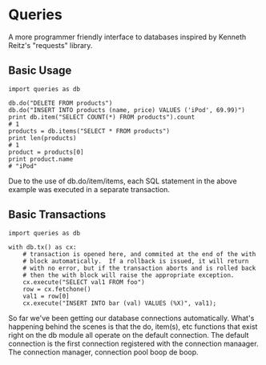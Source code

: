 Queries
=======

A more programmer friendly interface to databases inspired by Kenneth Reitz's
"requests" library.


Basic Usage
-----------

    import queries as db

    db.do("DELETE FROM products")
    db.do("INSERT INTO products (name, price) VALUES ('iPod', 69.99)")
    print db.item("SELECT COUNT(*) FROM products").count
    # 1
    products = db.items("SELECT * FROM products")
    print len(products)
    # 1
    product = products[0]
    print product.name
    # "iPod"


Due to the use of db.do/item/items, each SQL statement in the above example
was executed in a separate transaction.


Basic Transactions 
------------------

    import queries as db

    with db.tx() as cx:
        # transaction is opened here, and commited at the end of the with
        # block automatically.  If a rollback is issued, it will return
        # with no error, but if the transaction aborts and is rolled back
        # then the with block will raise the appropriate exception.
        cx.execute("SELECT val1 FROM foo")
        row = cx.fetchone()
        val1 = row[0]
        cx.execute("INSERT INTO bar (val) VALUES (%X)", val1);


So far we've been getting our database connections automatically.  What's
happening behind the scenes is that the do, item(s), etc functions that
exist right on the db module all operate on the default connection.  The
default connection is the first connection registered with the connection
manaager.  The connection manager, connection pool boop de boop.

